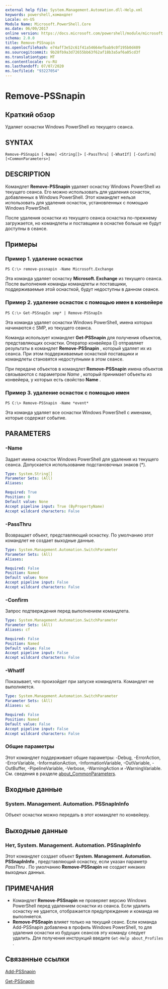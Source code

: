 ```yaml
---
external help file: System.Management.Automation.dll-Help.xml
keywords: powershell,командлет
Locale: en-US
Module Name: Microsoft.PowerShell.Core
ms.date: 06/09/2017
online version: https://docs.microsoft.com/powershell/module/microsoft.powershell.core/remove-pssnapin?view=powershell-5.1&WT.mc_id=ps-gethelp
schema: 2.0.0
title: Remove-PSSnapin
ms.openlocfilehash: e74aff3e52c61f41a54664efbab9c0f195b0d409
ms.sourcegitcommit: 9b28fb9a3d72655bb63f62af18b3a5af6a05cd3f
ms.translationtype: MT
ms.contentlocale: ru-RU
ms.lasthandoff: 07/07/2020
ms.locfileid: "93227054"
---
```

# Remove-PSSnapin

## Краткий обзор
Удаляет оснастки Windows PowerShell из текущего сеанса.

## SYNTAX

```
Remove-PSSnapin [-Name] <String[]> [-PassThru] [-WhatIf] [-Confirm] [<CommonParameters>]
```

## DESCRIPTION
Командлет **Remove-PSSnapin** удаляет оснастку Windows PowerShell из текущего сеанса.
Его можно использовать для удаления оснасток, добавленных в Windows PowerShell. Этот командлет нельзя использовать для удаления оснасток, установленных с помощью Windows PowerShell.

После удаления оснастки из текущего сеанса оснастка по-прежнему загружается, но командлеты и поставщики в оснастке больше не будут доступны в сеансе.

## Примеры

### Пример 1. удаление оснастки

```
PS C:\> remove-pssnapin -Name Microsoft.Exchange
```

Эта команда удаляет оснастку **Microsoft. Exchange** из текущего сеанса.
После выполнения команды командлеты и поставщики, поддерживаемые этой оснасткой, будут недоступны в данном сеансе.

### Пример 2. удаление оснасток с помощью имен в конвейере

```
PS C:\> Get-PSSnapIn smp* | Remove-PSSnapIn
```

Эта команда удаляет оснастки Windows PowerShell, имена которых начинаются с SMP, из текущего сеанса.

Команда использует командлет **Get-PSSnapin** для получения объектов, представляющих оснастки. Оператор конвейера (|) отправляет результаты в командлет **Remove-PSSnapin** , который удаляет их из сеанса.
При этом поддерживаемые оснасткой поставщики и командлеты становятся недоступными в этом сеансе.

При передаче объектов в командлет **Remove-PSSnapin** имена объектов связываются с параметром *Name* , который принимает объекты из конвейера, у которых есть свойство **Name** .

### Пример 3. удаление оснасток с помощью имен

```
PS C:\> Remove-PSSnapin -Name *event*
```

Эта команда удаляет все оснастки Windows PowerShell с именами, которые содержат событие.

## PARAMETERS

### -Name
Задает имена оснасток Windows PowerShell для удаления из текущего сеанса.
Допускается использование подстановочных знаков (*).

```yaml
Type: System.String[]
Parameter Sets: (All)
Aliases:

Required: True
Position: 0
Default value: None
Accept pipeline input: True (ByPropertyName)
Accept wildcard characters: False
```

### -PassThru
Возвращает объект, представляющий оснастку.
По умолчанию этот командлет не создает выходные данные.

```yaml
Type: System.Management.Automation.SwitchParameter
Parameter Sets: (All)
Aliases:

Required: False
Position: Named
Default value: None
Accept pipeline input: False
Accept wildcard characters: False
```

### -Confirm
Запрос подтверждения перед выполнением командлета.

```yaml
Type: System.Management.Automation.SwitchParameter
Parameter Sets: (All)
Aliases: cf

Required: False
Position: Named
Default value: False
Accept pipeline input: False
Accept wildcard characters: False
```

### -WhatIf
Показывает, что произойдет при запуске командлета.
Командлет не выполняется.

```yaml
Type: System.Management.Automation.SwitchParameter
Parameter Sets: (All)
Aliases: wi

Required: False
Position: Named
Default value: False
Accept pipeline input: False
Accept wildcard characters: False
```

### Общие параметры
Этот командлет поддерживает общие параметры: -Debug, -ErrorAction, -ErrorVariable, -InformationAction, -InformationVariable, -OutVariable, -OutBuffer, -PipelineVariable, -Verbose, -WarningAction и -WarningVariable. См. сведения в разделе [about_CommonParameters](https://go.microsoft.com/fwlink/?LinkID=113216).

## Входные данные

### System. Management. Automation. PSSnapInInfo
Объект оснастки можно передать в этот командлет по конвейеру.

## Выходные данные

### Нет, System. Management. Automation. PSSnapInInfo
Этот командлет создает объект **System. Management. Automation. PSSnapInInfo** , представляющий оснастку, если указан параметр *PassThru* .
По умолчанию **Remove-PSSnapin** не создает никаких выходных данных.

## ПРИМЕЧАНИЯ

* Командлет **Remove-PSSnapin** не проверяет версию Windows PowerShell перед удалением оснастки из сеанса. Если удалить оснастку не удается, отображается предупреждение и команда не выполняется.
* **Remove-PSSnapin** влияет только на текущий сеанс. Если команда Add-PSSnapin добавлена в профиль Windows PowerShell, то для удаления оснастки из будущих сеансов эту команду следует удалить. Для получения инструкций введите `Get-Help about_Profiles` .

## Связанные ссылки

[Add-PSSnapin](Add-PSSnapin.md)

[Get-PSSnapin](Get-PSSnapin.md)
